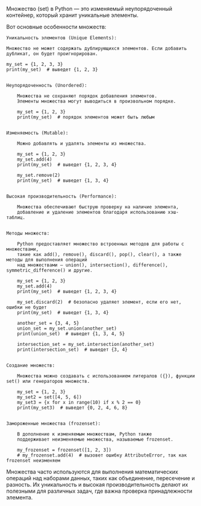 
Множество (set) в Python — это изменяемый неупорядоченный контейнер,
который хранит уникальные элементы.


Вот основные особенности множеств:

    Уникальность элементов (Unique Elements):

    Множество не может содержать дублирующихся элементов. Если добавить дубликат, он будет проигнорирован.

    my_set = {1, 2, 3, 3}
    print(my_set)  # выведет {1, 2, 3}


    Неупорядоченность (Unordered):

        Множества не сохраняют порядок добавления элементов.
        Элементы множества могут выводиться в произвольном порядке.

        my_set = {1, 2, 3}
        print(my_set)  # порядок элементов может быть любым


    Изменяемость (Mutable):

        Можно добавлять и удалять элементы из множества.

        my_set = {1, 2, 3}
        my_set.add(4)
        print(my_set)  # выведет {1, 2, 3, 4}

        my_set.remove(2)
        print(my_set)  # выведет {1, 3, 4}


    Высокая производительность (Performance):

        Множества обеспечивают быструю проверку на наличие элемента,
        добавление и удаление элементов благодаря использованию хэш-таблиц.


    Методы множеств:

        Python предоставляет множество встроенных методов для работы с множествами,
        такие как add(), remove(), discard(), pop(), clear(), а также методы для выполнения операций
        над множествами — union(), intersection(), difference(), symmetric_difference() и другие.

        my_set = {1, 2, 3}
        my_set.add(4)
        print(my_set)  # выведет {1, 2, 3, 4}

        my_set.discard(2)  # безопасно удаляет элемент, если его нет, ошибки не будет
        print(my_set)  # выведет {1, 3, 4}

        another_set = {3, 4, 5}
        union_set = my_set.union(another_set)
        print(union_set)  # выведет {1, 3, 4, 5}

        intersection_set = my_set.intersection(another_set)
        print(intersection_set)  # выведет {3, 4}


    Создание множеств:

        Множества можно создавать с использованием литералов ({}), функции set() или генераторов множеств.

        my_set = {1, 2, 3}
        my_set2 = set([4, 5, 6])
        my_set3 = {x for x in range(10) if x % 2 == 0}
        print(my_set3)  # выведет {0, 2, 4, 6, 8}


    Замороженные множества (frozenset):

        В дополнение к изменяемым множествам, Python также
        поддерживает неизменяемые множества, называемые frozenset.

        my_frozenset = frozenset([1, 2, 3])
        # my_frozenset.add(4)  # вызовет ошибку AttributeError, так как frozenset неизменяем


Множества часто используются для выполнения математических операций над
наборами данных, таких как объединение, пересечение и разность.
Их уникальность и высокая производительность делают их полезными для различных задач,
где важна проверка принадлежности элемента.

